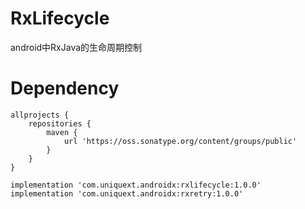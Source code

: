 # RxLifecycle
android中RxJava的生命周期控制

# Dependency
```
allprojects {
    repositories {
        maven {
            url 'https://oss.sonatype.org/content/groups/public'
        }
    }
}

implementation 'com.uniquext.androidx:rxlifecycle:1.0.0'
implementation 'com.uniquext.androidx:rxretry:1.0.0'
```
